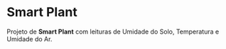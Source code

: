 # Smart Plant
Projeto de **Smart Plant** com leituras de Umidade do Solo, Temperatura e Umidade do Ar.
